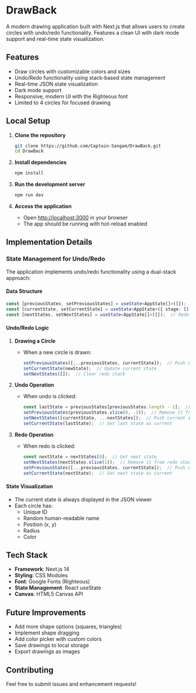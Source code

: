 # DrawBack

A modern drawing application built with Next.js that allows users to create circles with undo/redo functionality. Features a clean UI with dark mode support and real-time state visualization.

## Features

- Draw circles with customizable colors and sizes
- Undo/Redo functionality using stack-based state management
- Real-time JSON state visualization
- Dark mode support
- Responsive, modern UI with the Righteous font
- Limited to 4 circles for focused drawing

## Local Setup

1. **Clone the repository**
   ```bash
   git clone https://github.com/Captain-Sangam/DrawBack.git
   cd DrawBack
   ```

2. **Install dependencies**
   ```bash
   npm install
   ```

3. **Run the development server**
   ```bash
   npm run dev
   ```

4. **Access the application**
   - Open [http://localhost:3000](http://localhost:3000) in your browser
   - The app should be running with hot-reload enabled

## Implementation Details

### State Management for Undo/Redo

The application implements undo/redo functionality using a dual-stack approach:

#### Data Structure
```typescript
const [previousStates, setPreviousStates] = useState<AppState[]>([]);  // Undo stack
const [currentState, setCurrentState] = useState<AppState>({ stage: [] });  // Current state
const [nextStates, setNextStates] = useState<AppState[]>([]);  // Redo stack
```

#### Undo/Redo Logic

1. **Drawing a Circle**
   - When a new circle is drawn:
     ```typescript
     setPreviousStates([...previousStates, currentState]);  // Push current state to undo stack
     setCurrentState(newState);  // Update current state
     setNextStates([]);  // Clear redo stack
     ```

2. **Undo Operation**
   - When undo is clicked:
     ```typescript
     const lastState = previousStates[previousStates.length - 1];  // Get last state
     setPreviousStates(previousStates.slice(0, -1));  // Remove it from undo stack
     setNextStates([currentState, ...nextStates]);  // Push current state to redo stack
     setCurrentState(lastState);  // Set last state as current
     ```

3. **Redo Operation**
   - When redo is clicked:
     ```typescript
     const nextState = nextStates[0];  // Get next state
     setNextStates(nextStates.slice(1));  // Remove it from redo stack
     setPreviousStates([...previousStates, currentState]);  // Push current state to undo stack
     setCurrentState(nextState);  // Set next state as current
     ```

#### State Visualization
- The current state is always displayed in the JSON viewer
- Each circle has:
  - Unique ID
  - Random human-readable name
  - Position (x, y)
  - Radius
  - Color

## Tech Stack

- **Framework**: Next.js 14
- **Styling**: CSS Modules
- **Font**: Google Fonts (Righteous)
- **State Management**: React useState
- **Canvas**: HTML5 Canvas API

## Future Improvements

- Add more shape options (squares, triangles)
- Implement shape dragging
- Add color picker with custom colors
- Save drawings to local storage
- Export drawings as images

## Contributing

Feel free to submit issues and enhancement requests!
